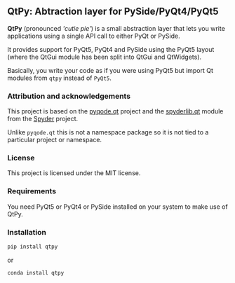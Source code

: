 ## QtPy: Abtraction layer for PySide/PyQt4/PyQt5

**QtPy** (pronounced *'cutie pie'*) is a small abstraction layer that lets you
write applications using a single API call to either PyQt or PySide.

It provides support for PyQt5, PyQt4 and PySide using the PyQt5 layout (where
the QtGui module has been split into QtGui and QtWidgets).

Basically, you write your code as if you were using PyQt5 but import Qt modules
from `qtpy` instead of `PyQt5`.


### Attribution and acknowledgements

This project is based on the [pyqode.qt](https://github.com/pyQode/pyqode.qt)
project and the [spyderlib.qt](https://github.com/spyder-ide/spyder/tree/2.3/spyderlib/qt)
module from the [Spyder](https://github.com/spyder-ide/spyder) project.

Unlike `pyqode.qt` this is not a namespace package so it is not tied
to a particular project or namespace.


### License

This project is licensed under the MIT license.


### Requirements

You need PyQt5 or PyQt4 or PySide installed on your system to make use
of QtPy.


### Installation

```bash
pip install qtpy
```

or

```bash
conda install qtpy
```

